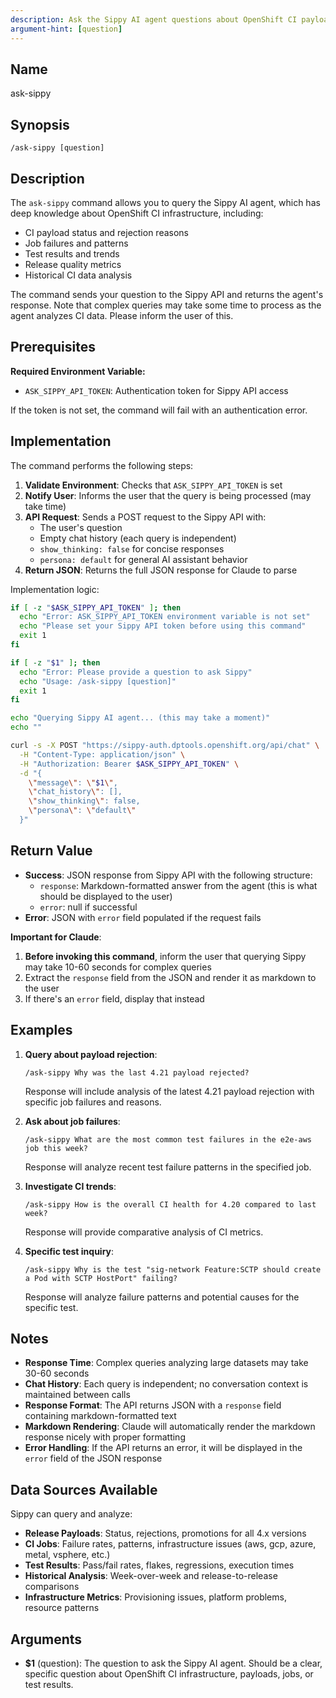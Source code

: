 ```yaml
---
description: Ask the Sippy AI agent questions about OpenShift CI payloads, jobs, and test results
argument-hint: [question]
---
```


## Name
ask-sippy

## Synopsis
```
/ask-sippy [question]
```

## Description

The `ask-sippy` command allows you to query the Sippy AI agent, which has deep knowledge about OpenShift CI infrastructure, including:
- CI payload status and rejection reasons
- Job failures and patterns
- Test results and trends
- Release quality metrics
- Historical CI data analysis

The command sends your question to the Sippy API and returns the agent's
response. Note that complex queries may take some time to process as the
agent analyzes CI data. Please inform the user of this.

## Prerequisites

**Required Environment Variable:**
- `ASK_SIPPY_API_TOKEN`: Authentication token for Sippy API access

If the token is not set, the command will fail with an authentication error.

## Implementation

The command performs the following steps:

1. **Validate Environment**: Checks that `ASK_SIPPY_API_TOKEN` is set
2. **Notify User**: Informs the user that the query is being processed (may take time)
3. **API Request**: Sends a POST request to the Sippy API with:
   - The user's question
   - Empty chat history (each query is independent)
   - `show_thinking: false` for concise responses
   - `persona: default` for general AI assistant behavior
4. **Return JSON**: Returns the full JSON response for Claude to parse

Implementation logic:
```bash
if [ -z "$ASK_SIPPY_API_TOKEN" ]; then
  echo "Error: ASK_SIPPY_API_TOKEN environment variable is not set"
  echo "Please set your Sippy API token before using this command"
  exit 1
fi

if [ -z "$1" ]; then
  echo "Error: Please provide a question to ask Sippy"
  echo "Usage: /ask-sippy [question]"
  exit 1
fi

echo "Querying Sippy AI agent... (this may take a moment)"
echo ""

curl -s -X POST "https://sippy-auth.dptools.openshift.org/api/chat" \
  -H "Content-Type: application/json" \
  -H "Authorization: Bearer $ASK_SIPPY_API_TOKEN" \
  -d "{
    \"message\": \"$1\",
    \"chat_history\": [],
    \"show_thinking\": false,
    \"persona\": \"default\"
  }"
```

## Return Value
- **Success**: JSON response from Sippy API with the following structure:
  - `response`: Markdown-formatted answer from the agent (this is what should be displayed to the user)
  - `error`: null if successful
- **Error**: JSON with `error` field populated if the request fails

**Important for Claude**:
1. **Before invoking this command**, inform the user that querying Sippy may take 10-60 seconds for complex queries
2. Extract the `response` field from the JSON and render it as markdown to the user
3. If there's an `error` field, display that instead

## Examples

1. **Query about payload rejection**:
   ```
   /ask-sippy Why was the last 4.21 payload rejected?
   ```
   Response will include analysis of the latest 4.21 payload rejection with specific job failures and reasons.

2. **Ask about job failures**:
   ```
   /ask-sippy What are the most common test failures in the e2e-aws job this week?
   ```
   Response will analyze recent test failure patterns in the specified job.

3. **Investigate CI trends**:
   ```
   /ask-sippy How is the overall CI health for 4.20 compared to last week?
   ```
   Response will provide comparative analysis of CI metrics.

4. **Specific test inquiry**:
   ```
   /ask-sippy Why is the test "sig-network Feature:SCTP should create a Pod with SCTP HostPort" failing?
   ```
   Response will analyze failure patterns and potential causes for the specific test.

## Notes

- **Response Time**: Complex queries analyzing large datasets may take 30-60 seconds
- **Chat History**: Each query is independent; no conversation context is maintained between calls
- **Response Format**: The API returns JSON with a `response` field containing markdown-formatted text
- **Markdown Rendering**: Claude will automatically render the markdown response nicely with proper formatting
- **Error Handling**: If the API returns an error, it will be displayed in the `error` field of the JSON response

## Data Sources Available

Sippy can query and analyze:
- **Release Payloads**: Status, rejections, promotions for all 4.x versions
- **CI Jobs**: Failure rates, patterns, infrastructure issues (aws, gcp, azure, metal, vsphere, etc.)
- **Test Results**: Pass/fail rates, flakes, regressions, execution times
- **Historical Analysis**: Week-over-week and release-to-release comparisons
- **Infrastructure Metrics**: Provisioning issues, platform problems, resource patterns

## Arguments
- **$1** (question): The question to ask the Sippy AI agent. Should be a clear, specific question about OpenShift CI infrastructure, payloads, jobs, or test results.
